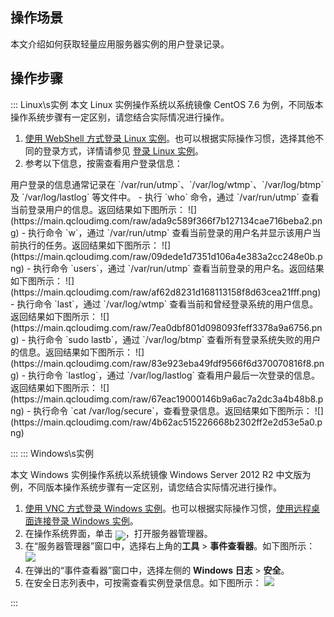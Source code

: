 ## 操作场景
本文介绍如何获取轻量应用服务器实例的用户登录记录。

## 操作步骤
<dx-tabs>
::: Linux\s实例

<dx-alert infotype="explain" title="">
本文 Linux 实例操作系统以系统镜像 CentOS 7.6 为例，不同版本操作系统步骤有一定区别，请您结合实际情况进行操作。
</dx-alert>


1. [使用 WebShell 方式登录 Linux 实例](https://cloud.tencent.com/document/product/1207/44642)。也可以根据实际操作习惯，选择其他不同的登录方式，详情请参见 [登录 Linux 实例](https://cloud.tencent.com/document/product/1207/44609)。
2. 参考以下信息，按需查看用户登录信息：
<dx-alert infotype="explain" title="">
用户登录的信息通常记录在 `/var/run/utmp`、`/var/log/wtmp`、`/var/log/btmp` 及 `/var/log/lastlog` 等文件中。
</dx-alert>
  - 执行 `who` 命令，通过 `/var/run/utmp` 查看当前登录用户的信息。返回结果如下图所示：
![](https://main.qcloudimg.com/raw/ada9c589f366f7b127134cae716beba2.png)
  - 执行命令 `w`，通过 `/var/run/utmp` 查看当前登录的用户名并显示该用户当前执行的任务。返回结果如下图所示：
 ![](https://main.qcloudimg.com/raw/09dede1d7351d106a4e383a2cc248e0b.png)
  - 执行命令 `users`，通过 `/var/run/utmp` 查看当前登录的用户名。返回结果如下图所示：
 ![](https://main.qcloudimg.com/raw/af62d8231d168113158f8d63cea21fff.png)
  - 执行命令 `last`，通过 `/var/log/wtmp` 查看当前和曾经登录系统的用户信息。返回结果如下图所示：
![](https://main.qcloudimg.com/raw/7ea0dbf801d098093feff3378a9a6756.png)
  - 执行命令 `sudo lastb`，通过 `/var/log/btmp` 查看所有登录系统失败的用户的信息。返回结果如下图所示：
 ![](https://main.qcloudimg.com/raw/83e923eba49fdf9566f6d370070816f8.png)
  - 执行命令 `lastlog`，通过 `/var/log/lastlog` 查看用户最后一次登录的信息。返回结果如下图所示：
 ![](https://main.qcloudimg.com/raw/67eac19000146b9a6ac7a2dc3a4b48b8.png)
  - 执行命令 `cat  /var/log/secure`，查看登录信息。返回结果如下图所示：
![](https://main.qcloudimg.com/raw/4b62ac515226668b2302ff2e2d53e5a0.png)

:::
::: Windows\s实例


<dx-alert infotype="explain" title="">
本文 Windows 实例操作系统以系统镜像 Windows Server 2012 R2 中文版为例，不同版本操作系统步骤有一定区别，请您结合实际情况进行操作。
</dx-alert>


1.  [使用 VNC 方式登录 Windows 实例](https://cloud.tencent.com/document/product/1207/44656)。也可以根据实际操作习惯，[使用远程桌面连接登录 Windows 实例](https://cloud.tencent.com/document/product/1207/44579)。
2.  在操作系统界面，单击 <img src="https://main.qcloudimg.com/raw/446c1e8cb7da2ce280d710c6a46b693d.png" style="margin:-6px 0px">，打开服务器管理器。
3.  在“服务器管理器”窗口中，选择右上角的**工具** > **事件查看器**。如下图所示：
![](https://main.qcloudimg.com/raw/dc17d3bb2fc1df4b899f5d3dd96a6b9b.png)
4. 在弹出的“事件查看器”窗口中，选择左侧的 **Windows 日志** > **安全**。
5. 在安全日志列表中，可按需查看实例登录信息。如下图所示：
![](https://main.qcloudimg.com/raw/06e23539ab180d89a034d60e361ca452.png)

:::
</dx-tabs>
